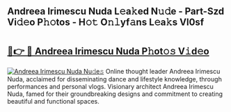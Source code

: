 ## Andreea Irimescu Nuda L𝚎a𝚔ed N𝚞𝚍e - Part-Szd Vi𝚍𝚎o P𝚑𝚘tos - H𝚘𝚝 O𝚗𝚕yf𝚊ns L𝚎a𝚔s Vl0sf

# <h2><a href="http://kf5us6.oniu.top/?m=Andreea+Irimescu+Nuda">🔗👉 🔴 Andreea Irimescu Nuda P𝚑ot𝚘𝚜 V𝚒d𝚎o</a></h2>

[![Andreea Irimescu Nuda Nu𝚍e𝚜](https://i.imgur.com/0qMVB7G.gif)](http://kf5us6.oniu.top/?m=Andreea+Irimescu+Nuda)
Online thought leader Andreea Irimescu Nuda, acclaimed for disseminating dance and lifestyle knowledge, through performances and personal vlogs. Visionary architect Andreea Irimescu Nuda, famed for their groundbreaking designs and commitment to creating beautiful and functional spaces.  
